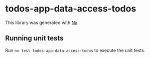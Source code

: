 # todos-app-data-access-todos

This library was generated with [Nx](https://nx.dev).

## Running unit tests

Run `nx test todos-app-data-access-todos` to execute the unit tests.
